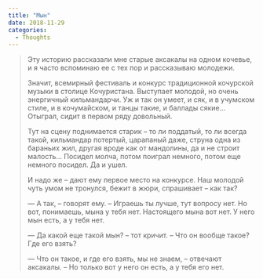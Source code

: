 ```yaml
---
title: "Мын"
date: 2018-11-29
categories:
  - Thoughts
---
```


> Эту историю рассказали мне старые аксакалы на одном кочевье, и я часто вспоминаю ее с тех пор и рассказываю молодежи.
> 
> Значит, всемирный фестиваль и конкурс традиционной кочурской музыки в столице Кочуристана. Выступает молодой, но очень энергичный кильмандарчи. Уж и так он умеет, и сяк, и в учумском стиле, и в кочумайском, и танцы такие, и баллады сякие... Отыграл, сидит в первом ряду довольный.
> 
> Тут на сцену поднимается старик – то ли поддатый, то ли всегда такой, кильмандар потертый, царапаный даже, струна одна из бараньих жил, другая вроде как от мандолины, да и не строит малость... Посидел молча, потом поиграл немного, потом еще немного посидел. Да и ушел.
> 
> И надо же – дают ему первое место на конкурсе. Наш молодой чуть умом не тронулся, бежит в жюри, спрашивает – как так?
> 
> — А так, – говорят ему. – Играешь ты лучше, тут вопросу нет. Но вот, понимаешь, мына у тебя нет. Настоящего мына вот нет. У него мын есть, а у тебя нет.
> 
> — Да какой еще такой мын? – тот кричит. – Что он вообще такое? Где его взять?
> 
> — Что он такое, и где его взять, мы не знаем, – отвечают аксакалы. – Но только вот у него он есть, а у тебя его нет.
